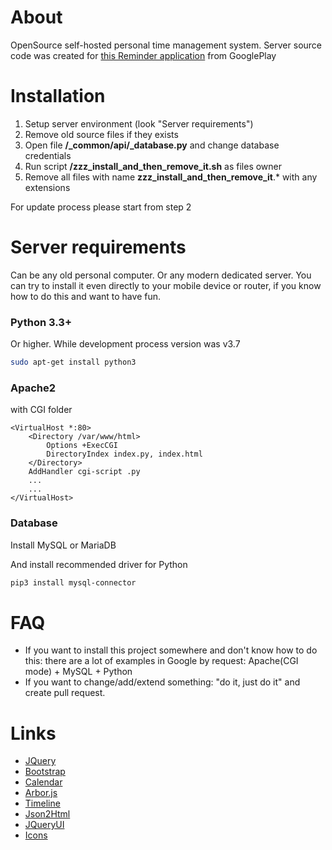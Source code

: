 # About

OpenSource self-hosted personal time management system. Server source code was created for [this Reminder application](https://play.google.com/store/apps/details?id=ru.mcsar.schedule) from GooglePlay

# Installation

1) Setup server environment (look "Server requirements")
2) Remove old source files if they exists
3) Open file **/_common/api/_database.py** and change database credentials
4) Run script **/zzz_install_and_then_remove_it.sh** as files owner
5) Remove all files with name **zzz_install_and_then_remove_it**.* with any extensions

For update process please start from step 2

# Server requirements
Can be any old personal computer. Or any modern dedicated server. You can try to install it even directly to your mobile device or router, if you know how to do this and want to have fun.

### Python 3.3+
Or higher. While development process version was v3.7
```bash
sudo apt-get install python3
```
### Apache2
with CGI folder
```
<VirtualHost *:80>
    <Directory /var/www/html>
        Options +ExecCGI
        DirectoryIndex index.py, index.html
    </Directory>
    AddHandler cgi-script .py
    ...
    ...
</VirtualHost>
```

### Database
Install MySQL or MariaDB

And install recommended driver for Python
```bash
pip3 install mysql-connector
```

# FAQ
- If you want to install this project somewhere and don't know how to do this: there are a lot of examples in Google by request: Apache(CGI mode) + MySQL + Python
- If you want to change/add/extend something: "do it, just do it" and create pull request.

# Links
- [JQuery](https://jquery.com/)
- [Bootstrap](https://getbootstrap.com/)
- [Calendar](https://github.com/fullcalendar/fullcalendar)
- [Arbor.js](https://github.com/samizdatco/arbor)
- [Timeline](https://github.com/CodyHouse/vertical-timeline)
- [Json2Html](https://github.com/wtf-develop/JSONtemplate)
- [JQueryUI](https://jqueryui.com/)
- [Icons](https://github.com/feathericons/feather)
